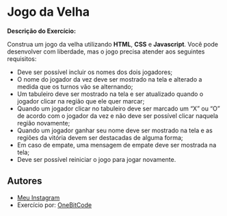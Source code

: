 
# Jogo da Velha

**Descrição do Exercício:**

Construa um jogo da velha utilizando **HTML**, **CSS** e **Javascript**. Você pode desenvolver com liberdade, mas o jogo precisa atender aos seguintes requisitos:

- Deve ser possível incluir os nomes dos dois jogadores;
- O nome do jogador da vez deve ser mostrado na tela e alterado a medida que os turnos vão se alternando;
- Um tabuleiro deve ser mostrado na tela e ser atualizado quando o jogador clicar na região que ele quer marcar;
- Quando um jogador clicar no tabuleiro deve ser marcado um “X” ou “O” de acordo com o jogador da vez e não deve ser possível clicar naquela região novamente;
- Quando um jogador ganhar seu nome deve ser mostrado na tela e as regiões da vitória devem ser destacadas de alguma forma;
- Em caso de empate, uma mensagem de empate deve ser mostrada na tela;
- Deve ser possível reiniciar o jogo para jogar novamente.


## Autores

- [Meu Instagram](https://instagram.com/devhiagosouza)
- Exercício por: [OneBitCode](https://pro.onebitcode.com/)

